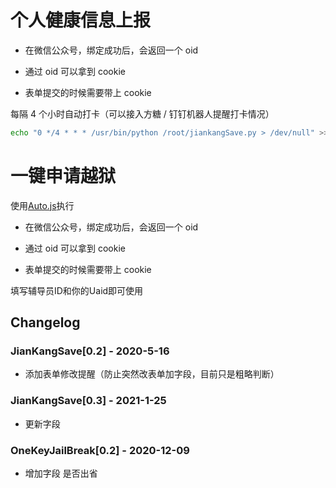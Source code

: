 # 个人健康信息上报


* 在微信公众号，绑定成功后，会返回一个 oid

* 通过 oid 可以拿到 cookie

* 表单提交的时候需要带上 cookie



每隔 4 个小时自动打卡（可以接入方糖 / 钉钉机器人提醒打卡情况）

```bash
echo "0 */4 * * * /usr/bin/python /root/jiankangSave.py > /dev/null" >> /var/spool/cron/root
```
# 一键申请越狱

使用[Auto.js](https://github.com/Ericwyn/Auto.js/releases)执行

* 在微信公众号，绑定成功后，会返回一个 oid

* 通过 oid 可以拿到 cookie

* 表单提交的时候需要带上 cookie

填写辅导员ID和你的Uaid即可使用


## Changelog


### JianKangSave[0.2] - 2020-5-16

- 添加表单修改提醒（防止突然改表单加字段，目前只是粗略判断）

### JianKangSave[0.3] - 2021-1-25

- 更新字段

### OneKeyJailBreak[0.2] - 2020-12-09

- 增加字段 是否出省
